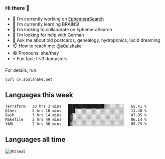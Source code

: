 ### Hi there 👋

<!--
**soulshake/soulshake** is a ✨ _special_ ✨ repository because its `README.md` (this file) appears on your GitHub profile.

Here are some ideas to get you started:

- 🔭 I’m currently working on ...
- 🌱 I’m currently learning ...
- 👯 I’m looking to collaborate on ...
- 🤔 I’m looking for help with ...
- 💬 Ask me about ...
- 📫 How to reach me: ...
- 😄 Pronouns: ...
- ⚡ Fun fact: ...
-->


- 🔭 I’m currently working on [EphemeraSearch](https://www.ephemerasearch.com/)
- 🌱 I’m currently learning BRAINS!
- 👯 I’m looking to collaborate on EphemeraSearch
- 🤔 I’m looking for help with German
- 💬 Ask me about old postcards, genealogy, hydroponics, lucid dreaming
- 📫 How to reach me: [@s0ulshake](https://twitter.com/soulshake)
- 😄 Pronouns: she/they
- ⚡ Fun fact: I <3 dumpsters

For details, run:

```
curl cv.soulshake.net
```

## Languages this week

<!--START_SECTION:waka-->
```text
Terraform   30 hrs 3 mins   ████████████████▒░░░░░░░░   65.41 % 
Other       5 hrs 16 mins   ███░░░░░░░░░░░░░░░░░░░░░░   11.48 % 
Bash        3 hrs 14 mins   █▓░░░░░░░░░░░░░░░░░░░░░░░   07.05 % 
Makefile    2 hrs 49 mins   █▓░░░░░░░░░░░░░░░░░░░░░░░   06.14 % 
YAML        2 hrs 38 mins   █▒░░░░░░░░░░░░░░░░░░░░░░░   05.75 % 
```
<!--END_SECTION:waka-->

## Languages all time
![Alt text](https://wakatime.com/share/@aj/6aa10b67-a5e9-4fb1-acaf-8692f4385172.svg)
